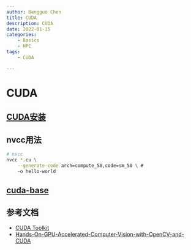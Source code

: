 ```yaml
---
author: Bangguo Chen
title: CUDA
description: CUDA
date: 2022-01-15
categories:
    - Basics
    - HPC
tags: 
    - CUDA

---
```





# CUDA  

## [CUDA安装](../../../../Basics/%E8%BD%AF%E4%BB%B6%E5%AE%89%E8%A3%85/Ubuntu%E4%B8%8B%E5%AE%89%E8%A3%85CUDA/ubuntu%E4%B8%8B%E5%AE%89%E8%A3%85CUDA.md)

## nvcc用法
```sh
# nvcc
nvcc *.cu \
    --generate-code arch=compute_50,code=sm_50 \ # 
    -o hello-world


```

## [cuda-base](cuda-base)



## 参考文档
- [CUDA Toolkit](https://docs.nvidia.com/cuda/index.html)
- [Hands-On-GPU-Accelerated-Computer-Vision-with-OpenCV-and-CUDA](https://github.com/PacktPublishing/Hands-On-GPU-Accelerated-Computer-Vision-with-OpenCV-and-CUDA)














